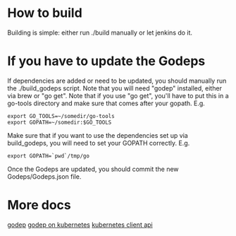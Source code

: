 # How to build

Building is simple: either run ./build manually or let jenkins do it.

# If you have to update the Godeps

If dependencies are added or need to be updated, you should manually run the ./build_godeps script.
Note that you will need "godep" installed, either via brew or "go get". Note that if you use "go get",
you'll have to put this in a go-tools directory and make sure that comes after your gopath. E.g.

```
export GO_TOOLS=~/somedir/go-tools
export GOPATH=~/somedir:$GO_TOOLS
```

Make sure that if you want to use the dependencies set up via build_godeps, you will need to
set your GOPATH correctly. E.g.

```
export GOPATH=`pwd`/tmp/go
```

Once the Godeps are updated, you should commit the new Godeps/Godeps.json file.

# More docs

[godep](https://github.com/tools/godep)
[godep on kubernetes](https://github.com/kubernetes/kubernetes/blob/master/docs/devel/development.md)
[kubernetes client api](https://godoc.org/k8s.io/kubernetes/pkg/client)
